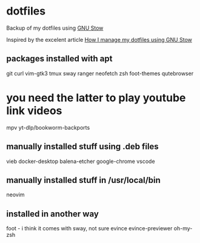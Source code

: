 # dotfiles

Backup of my dotfiles using [GNU Stow](https://www.gnu.org/software/stow/)

Inspired by the excelent article [How I manage my dotfiles using GNU Stow](https://tamerlan.dev/how-i-manage-my-dotfiles-using-gnu-stow/)

## packages installed with apt
git
curl
vim-gtk3
tmux
sway
ranger
neofetch
zsh
foot-themes
qutebrowser
# you need the latter to play youtube link videos
mpv yt-dlp/bookworm-backports

## manually installed stuff using .deb files
vieb
docker-desktop
balena-etcher
google-chrome
vscode

## manually installed stuff in /usr/local/bin
neovim

## installed in another way
foot - i think it comes with sway, not sure
evince evince-previewer
oh-my-zsh
